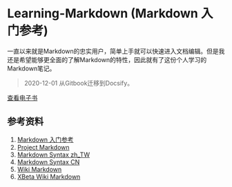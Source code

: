 # Learning-Markdown (Markdown 入门参考) <!-- {docsify-ignore-all} -->

一直以来就是Markdown的忠实用户，简单上手就可以快速进入文档编辑。但是我还是希望能够更全面的了解Markdown的特性，因此就有了这份个人学习的Markdown笔记。

> 2020-12-01 从Gitbook迁移到Docsify。

[查看电子书](https://fatsheepkiwi.github.io/Markdown-learning/)

## 参考资料

1. [Markdown 入门参考][Markdown 入门参考]
2. [Project Markdown][project-markdown]
3. [Markdown Syntax zh_TW][syntex-tw]
4. [Markdown Syntax CN][syntex-cn]
5. [Wiki Markdown][wiki-markdown]
6. [XBeta Wiki Markdown][xbeta-markdown]

[project-markdown]: http://daringfireball.net/projects/markdown/ "Project Markdown"
[syntex-tw]: https://github.com/othree/markdown-syntax-zhtw/blob/master/syntax.md "Markdown Syntax zh_TW"
[syntex-cn]: http://wowubuntu.com/markdown/ "Markdown Syntax CN"
[wiki-markdown]: http://zh.wikipedia.org/zh-cn/Markdown "Wiki Markdown"
[xbeta-markdown]: http://xbeta.org/wiki/show/Markdown "XBeta Wiki Markdown"
[Markdown 入门参考]: https://github.com/LearnShare/Learning-Markdown/tree/v2 "LearnShare markdown 入门参考"

<!-- ## 共享协议

本文由 [FatSheep][learnshare] 整理并在 [CC BY-SA 3.0][CC] 协议下发布，个人笔记整理型 Markdown 的入门及参考资料。

请各位遵循 [Markdown: License][license] 及其它参考文献的共享协议来使用、修改和发布。

[learnshare]: https://github.com/learnshare "LearnShare"
[CC]: http://zh.wikipedia.org/wiki/Wikipedia:CC "Wiki: CC"
[license]: http://daringfireball.net/projects/markdown/license "Markdown: License" -->
